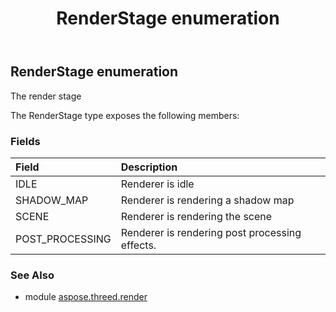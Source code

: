 ﻿---
title: RenderStage enumeration
second_title: Aspose.3D for Python via .NET API References
description: 
type: docs
weight: 510
url: /python-net/aspose.threed.render/renderstage/
is_root: false
---

## RenderStage enumeration

The render stage



The RenderStage type exposes the following members:

### Fields
| Field | Description |
| :- | :- |
| IDLE | Renderer is idle |
| SHADOW_MAP | Renderer is rendering a shadow map |
| SCENE | Renderer is rendering the scene |
| POST_PROCESSING | Renderer is rendering post processing effects. |



### See Also
* module [aspose.threed.render](..)
